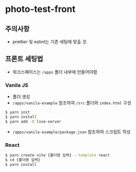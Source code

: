 # photo-test-front
## 주의사항
- prettier 및 eslint는 기존 세팅에 맞출 것.
## 프론트 세팅법
- 워크스페이스는 `/apps` 폴더 내부에 만들어야함
### Vanila JS
- 폴더 생성
- `/apps/vanila-example` 참조하여 `/src` 폴더와 `index.html` 구성
```bash
$ yarn init
$ yarn install
$ yarn add -D live-server
```
- `/apps/vanila-example/package.json` 참조하여 스크립트 작성
### React
```bash
$ yarn create vite {폴더명 입력} --template react
$ cd {폴더명 입력}
$ yarn install
```